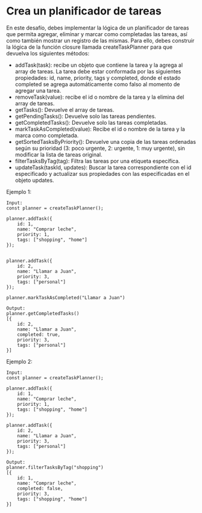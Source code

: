 # Crea un planificador de tareas

En este desafío, debes implementar la lógica de un planificador de tareas que permita agregar, eliminar y marcar como completadas las tareas, así como también mostrar un registro de las mismas. Para ello, debes construir la lógica de la función closure llamada createTaskPlanner para que devuelva los siguientes métodos:

- addTask(task): recibe un objeto que contiene la tarea y la agrega al array de tareas. La tarea debe estar conformada por las siguientes propiedades: id, name, priority, tags y completed, donde el estado completed se agrega automáticamente como falso al momento de agregar una tarea.
- removeTask(value): recibe el id o nombre de la tarea y la elimina del array de tareas.
- getTasks(): Devuelve el array de tareas.
- getPendingTasks(): Devuelve solo las tareas pendientes.
- getCompletedTasks(): Devuelve solo las tareas completadas.
- markTaskAsCompleted(value): Recibe el id o nombre de la tarea y la marca como completada.
- getSortedTasksByPriority(): Devuelve una copia de las tareas ordenadas según su prioridad (3: poco urgente, 2: urgente, 1: muy urgente), sin modificar la lista de tareas original.
- filterTasksByTag(tag): Filtra las tareas por una etiqueta específica.
- updateTask(taskId, updates): Buscar la tarea correspondiente con el id especificado y actualizar sus propiedades con las especificadas en el objeto updates.

Ejemplo 1:
```
Input:
const planner = createTaskPlanner();

planner.addTask({
    id: 1,
    name: "Comprar leche",
    priority: 1,
    tags: ["shopping", "home"]
});


planner.addTask({
    id: 2,
    name: "Llamar a Juan",
    priority: 3,
    tags: ["personal"]
});

planner.markTaskAsCompleted("Llamar a Juan")

Output:
planner.getCompletedTasks()
[{
    id: 2,
    name: "Llamar a Juan",
    completed: true,
    priority: 3,
    tags: ["personal"]
}]
````

Ejemplo 2:
```
Input:
const planner = createTaskPlanner();

planner.addTask({
    id: 1,
    name: "Comprar leche",
    priority: 1,
    tags: ["shopping", "home"]
});

planner.addTask({
    id: 2,
    name: "Llamar a Juan",
    priority: 3,
    tags: ["personal"]
});

Output:
planner.filterTasksByTag("shopping")
[{
    id: 1,
    name: "Comprar leche",
    completed: false,
    priority: 3,
    tags: ["shopping", "home"]
}]
````
